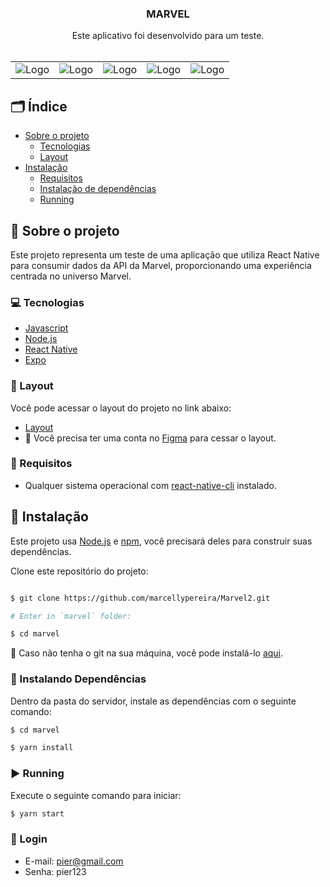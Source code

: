 
  <h3 align="center">MARVEL</h3>
  <p align="center">
    Este aplicativo foi desenvolvido para um teste.
    <br />
    <br />
  </p>
</p>

<div align="center">
  <table>
    <tr>
      <td><img src="https://github.com/marcellypereira/Marvel2/assets/116754560/cd13129b-c1ee-4038-80af-512f2e6bd451" alt="Logo" /></td>
      <td><img src="https://github.com/marcellypereira/Marvel2/assets/116754560/b1d6d20a-cf91-4fd9-aed9-17c594e73154" alt="Logo" /></td>
       <td><img src="https://github.com/marcellypereira/Marvel2/assets/116754560/36329ed5-2e09-464f-83d8-b8f8ddc7654d" alt="Logo" /></td>
      <td><img src="https://github.com/marcellypereira/Marvel2/assets/116754560/5c2fee8f-0a72-4bbb-970b-28d0e78a96ba" alt="Logo" /></td>
      <td><img src="https://github.com/marcellypereira/Marvel2/assets/116754560/e933668f-4798-4d03-96de-4337d4a95c58" alt="Logo" /></td>
     
 </tr>
  </table>
</div>


<!-- TABLE OF CONTENTS -->
## 🗂 Índice

* [Sobre o projeto](#book-sobre-o-projeto)
  * [Tecnologias](#computer-tecnologias)
  * [Layout](#art-layout)
* [Instalação](#bricks-instalação)
  * [Requisitos](#construction-requisitos)
  * [Instalação de dependências](#construction-instalando-dependencias)
  * [Running](#arrow_forward-running)

## :book: Sobre o projeto


Este projeto representa um teste de uma aplicação que utiliza React Native para consumir dados da API da Marvel, proporcionando uma experiência centrada no universo Marvel.

### :computer: Tecnologias

* [Javascript](https://www.javascript.com/)
* [Node.js](https://nodejs.org/en/)
* [React Native](https://reactnative.dev/)
* [Expo](https://docs.expo.dev/get-started/installation/)

### :art: Layout

Você pode acessar o layout do projeto no link abaixo:

* [Layout](https://www.figma.com/file/U05pXQdE3iHtKMN1QLQyl8/Teste-de-Desenvolvimento-Pontua-Mobile-(Copy)?type=design&node-id=2773-301&mode=design&t=QvWWwF8fqtmH4Q3y-0)
* 🚨 Você precisa ter uma conta no [Figma](https://www.figma.com) para cessar o layout.


### :construction: Requisitos
- Qualquer sistema operacional com 
 [react-native-cli](https://reactnative.dev/docs/environment-setup) instalado.

## :bricks: Instalação

Este projeto usa [Node.js](https://nodejs.org/en/) e [npm](https://www.npmjs.com/), você precisará deles para construir suas dependências.


Clone este repositório do projeto:
```bash

$ git clone https://github.com/marcellypereira/Marvel2.git

# Enter in `marvel` folder:

$ cd marvel
```

🚨 Caso não tenha o git na sua máquina, você pode instalá-lo [aqui](https://git-scm.com/downloads).

### :construction: Instalando Dependências

Dentro da pasta do servidor, instale as dependências com o seguinte comando:

```bash
$ cd marvel

$ yarn install
```


### :arrow_forward: Running

Execute o seguinte comando para iniciar:

```bash
$ yarn start
```

### 🚨 Login 
- E-mail: pier@gmail.com
- Senha: pier123
